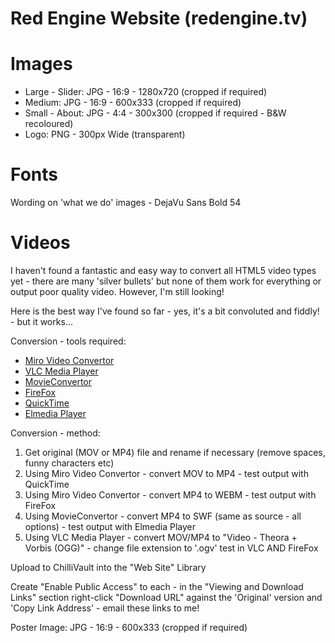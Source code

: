 Red Engine Website (redengine.tv)
=================================


Images
======

+ Large - Slider: JPG - 16:9 - 1280x720 (cropped if required)
+ Medium: JPG - 16:9 - 600x333 (cropped if required)
+ Small - About: JPG - 4:4 - 300x300 (cropped if required - B&W recoloured)
+ Logo: PNG - 300px Wide (transparent)


Fonts
=====

Wording on 'what we do' images - DejaVu Sans Bold 54


Videos
====== 

I haven't found a fantastic and easy way to convert all HTML5 video types yet - there are many 'silver bullets' but none of them work for everything or output poor quality video.  However, I'm still looking!  

Here is the best way I've found so far - yes, it's a bit convoluted and fiddly! - but it works...

Conversion - tools required:
  + [Miro Video Convertor](http://www.mirovideoconverter.com/)
  + [VLC Media Player](http://www.videolan.org/index.html)
  + [MovieConvertor](https://itunes.apple.com/gb/app/movieconverter/id413883804?mt=12)
  + [FireFox](https://www.mozilla.org/en-US/firefox/new/)
  + [QuickTime](http://www.apple.com/quicktime/download/)
  + [Elmedia Player](http://mac.eltima.com/media-player.html)
    
Conversion - method:
  1. Get original (MOV or MP4) file and rename if necessary (remove spaces, funny characters etc)
  2. Using Miro Video Convertor - convert MOV to MP4 - test output with QuickTime
  3. Using Miro Video Convertor - convert MP4 to WEBM - test output with FireFox
  4. Using MovieConvertor - convert MP4 to SWF (same as source - all options) - test output with Elmedia Player
  5. Using VLC Media Player - convert MOV/MP4 to "Video - Theora + Vorbis (OGG)" - change file extension to '.ogv' test in VLC AND FireFox
    
Upload to ChilliVault into the "Web Site" Library

Create "Enable Public Access" to each - in the "Viewing and Download Links" section right-click "Download URL" against the 'Original' version and 'Copy Link Address' - email these links to me!

Poster Image: JPG - 16:9 - 600x333 (cropped if required)
  
  
  